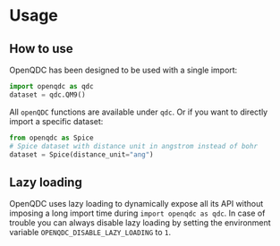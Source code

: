# Usage

## How to use

OpenQDC has been designed to be used with a single import:

```python
import openqdc as qdc
dataset = qdc.QM9()
```

All `openQDC` functions are available under `qdc`.
Or if you want to directly import a specific dataset:

```python
from openqdc as Spice
# Spice dataset with distance unit in angstrom instead of bohr
dataset = Spice(distance_unit="ang") 
```

## Lazy loading

OpenQDC uses lazy loading to dynamically expose all its API without imposing a long import time during `import openqdc as qdc`. In case of trouble you can always disable lazy loading by setting the environment variable `OPENQDC_DISABLE_LAZY_LOADING` to `1`. 